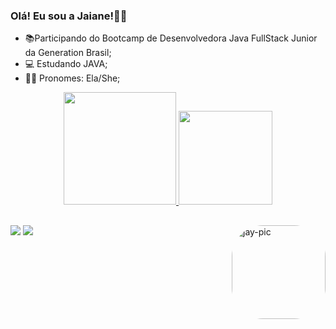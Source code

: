 ### Olá! Eu sou a Jaiane!👋🏻



- 📚Participando do Bootcamp de Desenvolvedora Java FullStack Junior da Generation Brasil;
- 💻 Estudando JAVA;
- 👩🏻 Pronomes: Ela/She;

<div align="center">
  <a href="https://github.com/jaianeoliv">
  <img height="180em" src="https://github-readme-stats.vercel.app/api?username=jaianeoliv&show_icons=true&theme=omni&include_all_commits=true&count_private=true"/>
  <img height="150em" src="https://github-readme-stats.vercel.app/api/top-langs/?username=jaianeoliv&layout=compact&langs_count=7&theme=omni"/>
</div>

 ##
 <div>
  
  <a href = "mailto:jaiane.liv02@gmail.com"><img src="https://img.shields.io/badge/Gmail-D14836?style=for-the-badge&logo=gmail&logoColor=white" target="_blank"></a>
  <a href="https://www.linkedin.com/in/jaiane-oliveira-8a94a2231" target="_blank"><img src="https://img.shields.io/badge/-LinkedIn-%230077B5?style=for-the-badge&logo=linkedin&logoColor=white" target="_blank"></a> 
   <img align="right" alt="jay-pic" height="150" style="border-radius:50px;" src="https://cdn.discordapp.com/attachments/940978243048194108/952686294406926396/ezgif.com-gif-maker.gif">
   
 </div>
